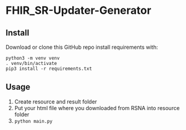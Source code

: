 # FHIR_SR-Updater-Generator

## Install
Download or clone this GitHub repo
install requirements with:
```
python3 -m venv venv
. venv/bin/activate
pip3 install -r requirements.txt
```

## Usage
1. Create resource and result folder
2. Put your html file where you downloaded from RSNA into resource folder
3. `python main.py`

